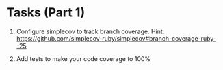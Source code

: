 # Tasks (Part 1)

1. Configure simplecov to track branch coverage. Hint: https://github.com/simplecov-ruby/simplecov#branch-coverage-ruby--25

2. Add tests to make your code coverage to 100%
